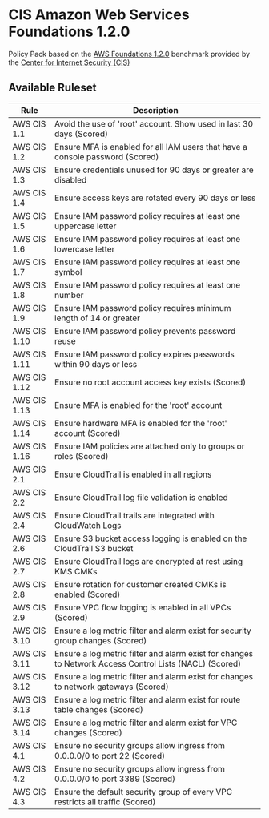 # CIS Amazon Web Services Foundations 1.2.0

Policy Pack based on the [AWS Foundations 1.2.0](https://d1.awsstatic.com/whitepapers/compliance/AWS_CIS_Foundations_Benchmark.pdf) benchmark provided by the [Center for Internet Security (CIS)](https://www.cisecurity.org/benchmark/amazon_web_services/)

## Available Ruleset

| Rule         | Description                                                                                            |
| ------------ | ------------------------------------------------------------------------------------------------------ |
| AWS CIS 1.1  | Avoid the use of 'root' account. Show used in last 30 days (Scored)                                    |
| AWS CIS 1.2  | Ensure MFA is enabled for all IAM users that have a console password (Scored)                          |
| AWS CIS 1.3  | Ensure credentials unused for 90 days or greater are disabled                                          |
| AWS CIS 1.4  | Ensure access keys are rotated every 90 days or less                                                   |
| AWS CIS 1.5  | Ensure IAM password policy requires at least one uppercase letter                                      |
| AWS CIS 1.6  | Ensure IAM password policy requires at least one lowercase letter                                      |
| AWS CIS 1.7  | Ensure IAM password policy requires at least one symbol                                                |
| AWS CIS 1.8  | Ensure IAM password policy requires at least one number                                                |
| AWS CIS 1.9  | Ensure IAM password policy requires minimum length of 14 or greater                                    |
| AWS CIS 1.10 | Ensure IAM password policy prevents password reuse                                                     |
| AWS CIS 1.11 | Ensure IAM password policy expires passwords within 90 days or less                                    |
| AWS CIS 1.12 | Ensure no root account access key exists (Scored)                                                      |
| AWS CIS 1.13 | Ensure MFA is enabled for the 'root' account                                                           |
| AWS CIS 1.14 | Ensure hardware MFA is enabled for the 'root' account (Scored)                                         |
| AWS CIS 1.16 | Ensure IAM policies are attached only to groups or roles (Scored)                                      |
| AWS CIS 2.1  | Ensure CloudTrail is enabled in all regions                                                            |
| AWS CIS 2.2  | Ensure CloudTrail log file validation is enabled                                                       |
| AWS CIS 2.4  | Ensure CloudTrail trails are integrated with CloudWatch Logs                                           |
| AWS CIS 2.6  | Ensure S3 bucket access logging is enabled on the CloudTrail S3 bucket                                 |
| AWS CIS 2.7  | Ensure CloudTrail logs are encrypted at rest using KMS CMKs                                            |
| AWS CIS 2.8  | Ensure rotation for customer created CMKs is enabled (Scored)                                          |
| AWS CIS 2.9  | Ensure VPC flow logging is enabled in all VPCs (Scored)                                                |
| AWS CIS 3.10 | Ensure a log metric filter and alarm exist for security group changes (Scored)                         |
| AWS CIS 3.11 | Ensure a log metric filter and alarm exist for changes to Network Access Control Lists (NACL) (Scored) |
| AWS CIS 3.12 | Ensure a log metric filter and alarm exist for changes to network gateways (Scored)                    |
| AWS CIS 3.13 | Ensure a log metric filter and alarm exist for route table changes (Scored)                            |
| AWS CIS 3.14 | Ensure a log metric filter and alarm exist for VPC changes (Scored)                                    |
| AWS CIS 4.1  | Ensure no security groups allow ingress from 0.0.0.0/0 to port 22 (Scored)                             |
| AWS CIS 4.2  | Ensure no security groups allow ingress from 0.0.0.0/0 to port 3389 (Scored)                           |
| AWS CIS 4.3  | Ensure the default security group of every VPC restricts all traffic (Scored)                          |
